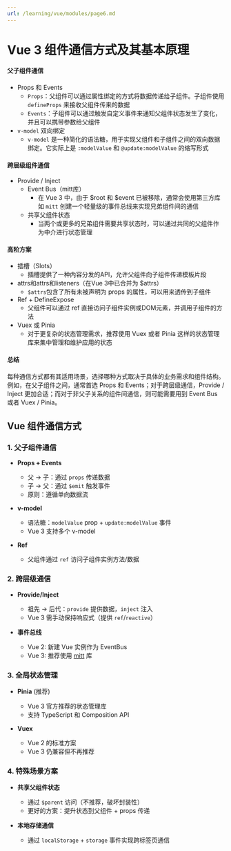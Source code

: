 ```yaml
---
url: /learning/vue/modules/page6.md
---
```

# Vue 3 组件通信方式及其基本原理

#### 父子组件通信

* Props 和 Events
  * `Props`：父组件可以通过属性绑定的方式将数据传递给子组件。子组件使用 `defineProps` 来接收父组件传来的数据
  * `Events`：子组件可以通过触发自定义事件来通知父组件状态发生了变化，并且可以携带参数给父组件
* `v-model` 双向绑定
  * `v-model` 是一种简化的语法糖，用于实现父组件和子组件之间的双向数据绑定。它实际上是 `:modelValue` 和 `@update:modelValue` 的缩写形式

#### 跨层级组件通信

* Provide / Inject
  * Event Bus（mitt库）
    * 在 Vue 3 中，由于 $root 和 $event 已被移除，通常会使用第三方库如 `mitt` 创建一个轻量级的事件总线来实现兄弟组件间的通信
  * 共享父组件状态
    * 当两个或更多的兄弟组件需要共享状态时，可以通过共同的父组件作为中介进行状态管理

#### 高阶方案

* 插槽（Slots）
  * 插槽提供了一种内容分发的API，允许父组件向子组件传递模板片段
* attrs和attrs和listeners（在Vue 3中已合并为 $attrs）
  * `$attrs`包含了所有未被声明为 props 的属性，可以用来透传到子组件
* Ref + DefineExpose
  * 父组件可以通过 ref 直接访问子组件实例或DOM元素，并调用子组件的方法
* Vuex 或 Pinia
  * 对于更复杂的状态管理需求，推荐使用 Vuex 或者 Pinia 这样的状态管理库来集中管理和维护应用的状态

#### 总结

每种通信方式都有其适用场景，选择哪种方式取决于具体的业务需求和组件结构。例如，在父子组件之间，通常首选 Props 和 Events；对于跨层级通信，Provide / Inject 更加合适；而对于非父子关系的组件间通信，则可能需要用到 Event Bus 或者 Vuex / Pinia。

## Vue 组件通信方式

### 1. 父子组件通信

* **Props + Events**
  * 父 → 子：通过 `props` 传递数据
  * 子 → 父：通过 `$emit` 触发事件
  * 原则：遵循单向数据流

* **v-model**
  * 语法糖：`modelValue` prop + `update:modelValue` 事件
  * Vue 3 支持多个 v-model

* **Ref**
  * 父组件通过 `ref` 访问子组件实例方法/数据

### 2. 跨层级通信

* **Provide/Inject**
  * 祖先 → 后代：`provide` 提供数据，`inject` 注入
  * Vue 3 需手动保持响应式（提供 `ref`/`reactive`）

* **事件总线**
  * Vue 2: 新建 Vue 实例作为 EventBus
  * Vue 3: 推荐使用 [mitt](https://github.com/developit/mitt) 库

### 3. 全局状态管理

* **Pinia** (推荐)
  * Vue 3 官方推荐的状态管理库
  * 支持 TypeScript 和 Composition API

* **Vuex**
  * Vue 2 的标准方案
  * Vue 3 仍兼容但不再推荐

### 4. 特殊场景方案

* **共享父组件状态**
  * 通过 `$parent` 访问（不推荐，破坏封装性）
  * 更好的方案：提升状态到父组件 + props 传递

* **本地存储通信**
  * 通过 `localStorage` + `storage` 事件实现跨标签页通信
